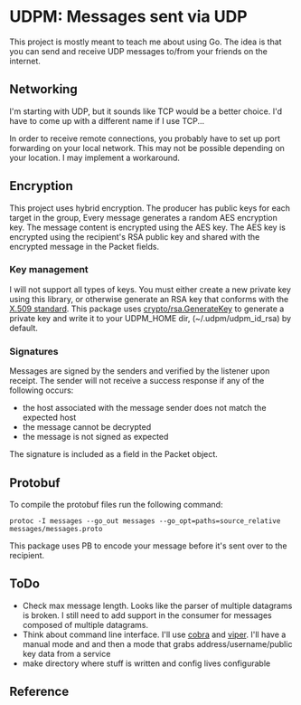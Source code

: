 
# UDPM: Messages sent via UDP

This project is mostly meant to teach me about using Go.
The idea is that you can send and receive UDP messages to/from
your friends on the internet.

## Networking

I'm starting with UDP, but it sounds like TCP would be a better choice.
I'd have to come up with a different name if I use TCP...

In order to receive remote connections, you probably have to set up
port forwarding on your local network.
This may not be possible depending on your location.
I may implement a workaround.

## Encryption

This project uses hybrid encryption.
The producer has public keys for each target in the group,
Every message generates a random AES encryption key.
The message content is encrypted using the AES key.
The AES key is encrypted using the recipient's RSA public key
and shared with the encrypted message in the Packet fields.

### Key management

I will not support all types of keys.
You must either create a new private key using this library,
or otherwise generate an RSA key that conforms with
the [X.509 standard](https://en.wikipedia.org/wiki/X.509).
This package uses [crypto/rsa.GenerateKey](https://pkg.go.dev/crypto/rsa#GenerateKey)
to generate a private key and write it to your UDPM_HOME dir,
(~/.udpm/udpm_id_rsa) by default.

### Signatures

Messages are signed by the senders and verified by the listener upon receipt.
The sender will not receive a success response if any of the following occurs:

- the host associated with the message sender does not match the expected host
- the message cannot be decrypted
- the message is not signed as expected

The signature is included as a field in the Packet object.

## Protobuf

To compile the protobuf files run the following command:

```shell
protoc -I messages --go_out messages --go_opt=paths=source_relative messages/messages.proto
```

This package uses PB to encode your message before it's sent over to the recipient.

## ToDo

- Check max message length.
Looks like the parser of multiple datagrams is broken.
I still need to add support in the consumer for messages composed of multiple datagrams.
- Think about command line interface.
I'll use [cobra](https://github.com/spf13/cobra/) and [viper](https://github.com/spf13/viper).
I'll have a manual mode and and then a mode that grabs address/username/public key data from a service
- make directory where stuff is written and config lives configurable

## Reference
